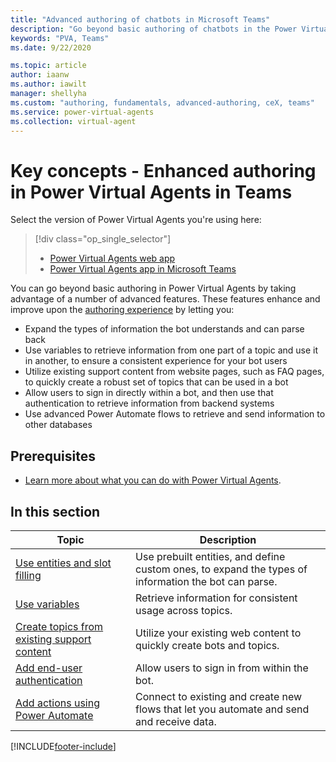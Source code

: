 ```yaml
---
title: "Advanced authoring of chatbots in Microsoft Teams"
description: "Go beyond basic authoring of chatbots in the Power Virtual Agents app in Microsoft Teams."
keywords: "PVA, Teams"
ms.date: 9/22/2020

ms.topic: article
author: iaanw
ms.author: iawilt
manager: shellyha
ms.custom: "authoring, fundamentals, advanced-authoring, ceX, teams"
ms.service: power-virtual-agents
ms.collection: virtual-agent
---
```


# Key concepts - Enhanced authoring in Power Virtual Agents in Teams

Select the version of Power Virtual Agents you're using here:

> [!div class="op_single_selector"]
>
> - [Power Virtual Agents web app](../advanced-fundamentals.md)
> - [Power Virtual Agents app in Microsoft Teams](advanced-fundamentals-teams.md)

You can go beyond basic authoring in Power Virtual Agents by taking advantage of a number of advanced features. These features enhance and improve upon the [authoring experience](authoring-fundamentals-teams.md) by letting you:

- Expand the types of information the bot understands and can parse back
- Use variables to retrieve information from one part of a topic and use it in another, to ensure a consistent experience for your bot users
- Utilize existing support content from website pages, such as FAQ pages, to quickly create a robust set of topics that can be used in a bot
- Allow users to sign in directly within a bot, and then use that authentication to retrieve information from backend systems
- Use advanced Power Automate flows to retrieve and send information to other databases

## Prerequisites

- [Learn more about what you can do with Power Virtual Agents](fundamentals-what-is-power-virtual-agents-teams.md).

## In this section

| Topic                                                                                   | Description                                                                                          |
| --------------------------------------------------------------------------------------- | ---------------------------------------------------------------------------------------------------- |
| [Use entities and slot filling](advanced-entities-slot-filling-teams.md)                | Use prebuilt entities, and define custom ones, to expand the types of information the bot can parse. |
| [Use variables](authoring-variables-teams.md)                                           | Retrieve information for consistent usage across topics.                                             |
| [Create topics from existing support content](advanced-create-topics-from-web-teams.md) | Utilize your existing web content to quickly create bots and topics.                                 |
| [Add end-user authentication](advanced-end-user-authentication-teams.md)                | Allow users to sign in from within the bot.                                                          |
| [Add actions using Power Automate](advanced-flow-teams.md)                              | Connect to existing and create new flows that let you automate and send and receive data.            |

[!INCLUDE[footer-include](../includes/footer-banner.md)]
